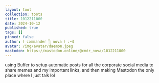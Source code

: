 ```yaml
---
layout: toot
collection: toots
title: 1012211000
date: 2024-10-12
published: true
tags: []
pinned: false
author: ⸸ commander ░ nova ⸸ :~$
avatar: /img/avatar/daemon.jpeg
mastodon: https://mastodon.online/@cmdr_nova/1012211000
---
```


using Buffer to setup automatic posts for all the corporate social media to share memes and my important links, and then making Mastodon the only place where I just talk lol
